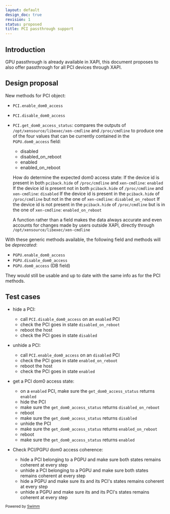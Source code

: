 ```yaml
---
layout: default
design_doc: true
revision: 1
status: proposed
title: PCI passthrough support
---
```

## Introduction

GPU passthrough is already available in XAPI, this document proposes to also offer passthrough for all PCI devices through XAPI.

## Design proposal

New methods for PCI object:

- `PCI.enable_dom0_access`

- `PCI.disable_dom0_access`

- `PCI.get_dom0_access_status`: compares the outputs of `/opt/xensource/libexec/xen-cmdline` and `/proc/cmdline` to produce one of the four values that can be currently contained in the `PGPU.dom0_access` field:

  - disabled
  - disabled_on_reboot
  - enabled
  - enabled_on_reboot

  How do determine the expected dom0 access state: If the device id is present in both `pciback.hide` of `/proc/cmdline` and `xen-cmdline`: `enabled` If the device id is present not in both `pciback.hide` of `/proc/cmdline` and `xen-cmdline`: `disabled` If the device id is present in the `pciback.hide` of `/proc/cmdline` but not in the one of `xen-cmdline`: `disabled_on_reboot` If the device id is not present in the `pciback.hide` of `/proc/cmdline` but is in the one of `xen-cmdline`: `enabled_on_reboot`

  A function rather than a field makes the data always accurate and even accounts for changes made by users outside XAPI, directly through `/opt/xensource/libexec/xen-cmdline`

With these generic methods available, the following field and methods will be *deprecated*:

- `PGPU.enable_dom0_access`
- `PGPU.disable_dom0_access`
- `PGPU.dom0_access` (DB field)

They would still be usable and up to date with the same info as for the PCI methods.

## Test cases

- hide a PCI:

  - call `PCI.disable_dom0_access` on an `enabled` PCI
  - check the PCI goes in state `disabled_on_reboot`
  - reboot the host
  - check the PCI goes in state `disabled`

- unhide a PCI:

  - call `PCI.enable_dom0_access` on an `disabled` PCI
  - check the PCI goes in state `enabled_on_reboot`
  - reboot the host
  - check the PCI goes in state `enabled`

- get a PCI dom0 access state:

  - on a `enabled` PCI, make sure the `get_dom0_access_status` returns `enabled`
  - hide the PCI
  - make sure the `get_dom0_access_status` returns `disabled_on_reboot`
  - reboot
  - make sure the `get_dom0_access_status` returns `disabled`
  - unhide the PCI
  - make sure the `get_dom0_access_status` returns `enabled_on_reboot`
  - reboot
  - make sure the `get_dom0_access_status` returns `enabled`

- Check PCI/PGPU dom0 access coherence:

  - hide a PCI belonging to a PGPU and make sure both states remains coherent at every step
  - unhide a PCI belonging to a PGPU and make sure both states remains coherent at every step
  - hide a PGPU and make sure its and its PCI's states remains coherent at every step
  - unhide a PGPU and make sure its and its PCI's states remains coherent at every step

<SwmMeta version="3.0.0"><sup>Powered by [Swimm](https://app.swimm.io/)</sup></SwmMeta>
